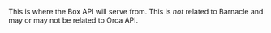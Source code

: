 This is where the Box API will serve from. 
This is _not_ related to Barnacle and may or may not be related to Orca API.
